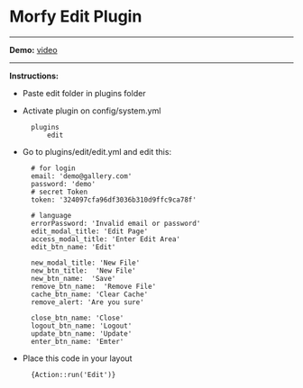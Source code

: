 # Morfy Edit Plugin

---

**Demo:** [video](https://drive.google.com/file/d/0BwDTzfXzSRw4MkowMDRJQm5DRk0/view)

---

**Instructions:**

- Paste edit folder in plugins folder
- Activate plugin on config/system.yml

		plugins
			edit


- Go to plugins/edit/edit.yml and edit this:


		# for login
		email: 'demo@gallery.com'
		password: 'demo'
		# secret Token 
		token: '324097cfa96df3036b310d9ffc9ca78f'
		
		# language 
		errorPassword: 'Invalid email or password'
		edit_modal_title: 'Edit Page'
		access_modal_title: 'Enter Edit Area'
		edit_btn_name: 'Edit'

		new_modal_title: 'New File'
		new_btn_title:  'New File'
		new_btn_name:  'Save'
		remove_btn_name:  'Remove File'
		cache_btn_name: 'Clear Cache'
		remove_alert: 'Are you sure'

		close_btn_name: 'Close'
		logout_btn_name: 'Logout'
		update_btn_name: 'Update'
		enter_btn_name: 'Emter'




- Place this code in your layout 

	
		{Action::run('Edit')}

